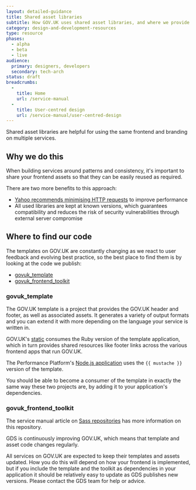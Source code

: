 ```yaml
---
layout: detailed-guidance
title: Shared asset libraries
subtitle: How GOV.UK uses shared asset libraries, and where we provide our code
category: design-and-development-resources
type: resource
phases:
  - alpha
  - beta
  - live
audience:
  primary: designers, developers
  secondary: tech-arch
status: draft
breadcrumbs:
  -
    title: Home
    url: /service-manual
  -
    title: User-centred design
    url: /service-manual/user-centred-design
---
```


Shared asset libraries are helpful for using the same frontend and
branding on multiple services.

## Why we do this

When building services around patterns and consistency, it's important
to share your frontend assets so that they can be easily reused as
required.

There are two more benefits to this approach:

- [Yahoo recommends minimising HTTP requests](https://developer.yahoo.com/performance/rules.html#num_http)
  to improve performance
- All used libraries are kept at known versions, which guarantees
  compatibility and reduces the risk of security vulnerabilities
  through external server compromise

## Where to find our code

The templates on GOV.UK are constantly changing as we react to user
feedback and evolving best practice, so the best place to find them is
by looking at the code we publish:

- [govuk_template](https://github.com/alphagov/govuk_template)
- [govuk_frontend_toolkit](https://github.com/alphagov/govuk_frontend_toolkit)

### govuk_template

The GOV.UK template is a project that provides the GOV.UK header and footer, as well as associated
assets. It generates a variety of output formats and you can extend it with more depending on
the language your service is written in.

GOV.UK's [static][] consumes the Ruby version of the template application, which in turn
provides shared resources like footer links across the various frontend apps that run GOV.UK.

The Performance Platform's [Node.js application][spotlight] uses the `{{ mustache }}` version of the template.

[static]: https://github.com/alphagov/static/blob/release_1994/Gemfile#L27-30
[spotlight]: https://github.com/alphagov/spotlight

You should be able to become a consumer of the template in exactly the same way these two projects
are, by adding it to your application's dependencies.

### govuk_frontend_toolkit

The service manual article on
[Sass repositories](/service-manual/user-centred-design/resources/sass-repositories) has
more information on this repository.


GDS is continuously improving GOV.UK, which means that template and asset code changes regularly.

All services on GOV.UK are expected to keep their templates and assets updated. How you do this will
depend on how your frontend is implemented, but if you include the template and the toolkit as
dependencies in your application it should be relatively easy to update as GDS publishes new
versions. Please contact the GDS team for help or advice.
